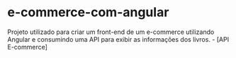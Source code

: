 # e-commerce-com-angular
Projeto utilizado para criar um front-end de um e-commerce utilizando Angular e consumindo uma API para exibir as informações dos livros. - [API E-commerce]
